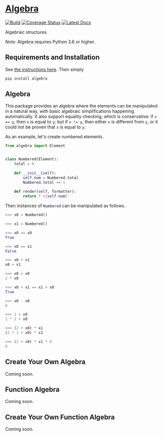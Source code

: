 # [Algebra](http://github.com/wesselb/algebra)

[![Build](https://travis-ci.org/wesselb/algebra.svg?branch=master)](https://travis-ci.org/wesselb/algebra)
[![Coverage Status](https://coveralls.io/repos/github/wesselb/algebra/badge.svg?branch=master&service=github)](https://coveralls.io/github/wesselb/algebra?branch=master)
[![Latest Docs](https://img.shields.io/badge/docs-latest-blue.svg)](https://user.github.io/algebra)

Algebraic structures

*Note:* Algebra requires Python 3.6 or higher.

## Requirements and Installation

See [the instructions here](https://gist.github.com/wesselb/4b44bf87f3789425f96e26c4308d0adc).
Then simply

```bash
pip install algebra
```

## Algebra

This package provides an algebra where the elements can be manipulated 
in a natural way, with basic algebraic simplifications happening automatically.
It also support equality checking, which is conservative:
if `x == y`, then `x` is equal to `y`;
but if `x != y`, then either `x` is different from `y`, or it could not be 
proven that `x` is equal to `y`.

As an example, let's create numbered elements.

```python
from algebra import Element


class Numbered(Element):
    total = 0
    
    def __init__(self):
        self.num = Numbered.total
        Numbered.total += 1
    
    def render(self, formatter):
        return f'x{self.num}'
```

Then instances of `Numbered` can be manipulated as follows.

```python
>>> x0 = Numbered()

>>> x1 = Numbered()

>>> x0 == x0
True

>>> x0 == x1
False

>>> x0 + x1
x0 + x1

>>> x0 + x0
2 * x0

>>> x0 + x1 == x1 + x0
True

>>> x0 - x0
0

>>> 2 + x0
2 * 1 + x0

>>> (2 + x0) * x1
(2 * 1 + x0) * x1

>>> (2 + x0) * x1 * 0
0
```


## Create Your Own Algebra

Coming soon.

## Function Algebra

Coming soon.

## Create Your Own Function Algebra

Coming soon.


